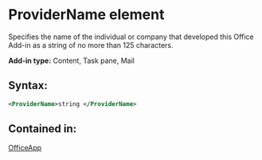 
# ProviderName element
Specifies the name of the individual or company that developed this Office Add-in as a string of no more than 125 characters.

 **Add-in type:** Content, Task pane, Mail


## Syntax:


```XML
<ProviderName>string </ProviderName>
```


## Contained in:

[OfficeApp](../../reference/manifest/officeapp.md)

